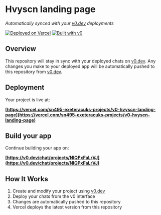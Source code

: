 # Hvyscn landing page

*Automatically synced with your [v0.dev](https://v0.dev) deployments*

[![Deployed on Vercel](https://img.shields.io/badge/Deployed%20on-Vercel-black?style=for-the-badge&logo=vercel)](https://vercel.com/sn495-exeteracuks-projects/v0-hvyscn-landing-page)
[![Built with v0](https://img.shields.io/badge/Built%20with-v0.dev-black?style=for-the-badge)](https://v0.dev/chat/projects/NlQPxFaLrVJ)

## Overview

This repository will stay in sync with your deployed chats on [v0.dev](https://v0.dev).
Any changes you make to your deployed app will be automatically pushed to this repository from [v0.dev](https://v0.dev).

## Deployment

Your project is live at:

**[https://vercel.com/sn495-exeteracuks-projects/v0-hvyscn-landing-page](https://vercel.com/sn495-exeteracuks-projects/v0-hvyscn-landing-page)**

## Build your app

Continue building your app on:

**[https://v0.dev/chat/projects/NlQPxFaLrVJ](https://v0.dev/chat/projects/NlQPxFaLrVJ)**

## How It Works

1. Create and modify your project using [v0.dev](https://v0.dev)
2. Deploy your chats from the v0 interface
3. Changes are automatically pushed to this repository
4. Vercel deploys the latest version from this repository
